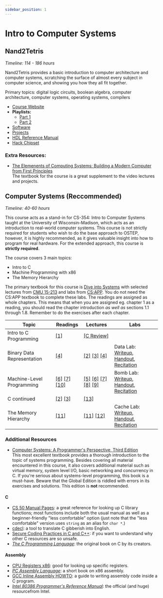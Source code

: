 ```yaml
---
sidebar_position: 1
---
```


# Intro to Computer Systems

## Nand2Tetris
*Timeline: 114 - 186 hours*

Nand2Tetris provides a basic introduction to computer architecture and computer systems, scratching the surface of almost every subject in computer science, and showing you how they all fit together.

Primary topics: digital logic circuits, boolean algebra, computer architecture, computer systems, operating systems, compilers

- [Course Website](https://www.nand2tetris.org/)
- **Playlists:**
    - [Part 1](https://www.youtube.com/playlist?list=PLrDd_kMiAuNmSb-CKWQqq9oBFN_KNMTaI)
    - [Part 2](https://www.youtube.com/playlist?list=PLrDd_kMiAuNmllp9vuPqCuttC1XL9VyVh)
- [Software](https://www.nand2tetris.org/software)
- [Projects](https://www.nand2tetris.org/course)
- [HDL Reference Manual](https://drive.google.com/file/d/1dPj4XNby9iuAs-47U9k3xtYy9hJ-ET0T/view)
- [Hack Chipset](https://drive.google.com/file/d/1IsDnH0t7q_Im491LQ7_5_ajV0CokRbwR/view)

### Extra Resources:
- [The Elemenents of Computing Systems: Building a Modern Computer from First Principles](https://www.nand2tetris.org/book)  
  The textbook for the course is a great supplement to the video lectures and projects.

## Computer Systems (Reccommended)
*Timeline: 40-60 hours*

This course acts as a stand-in for CS-354: Intro to Computer Systems taught at the University of Wisconsin-Madison, which acts as an introduction to real-world computer systems. This course is not strictly required for students who wish to do the base approach to OSTEP, however, it is highly recommended, as it gives valuable insight into how to program for real hardware. For the extended approach, this course is **strictly required**.

The course covers 3 main topics:
- Intro to C
- Machine Programming with x86
- The Memory Hierarchy

The primary textbook for this course is [Dive into Systems](https://diveintosystems.org/book/) with selected lectures from [CMU 15-213](https://www.cs.cmu.edu/afs/cs/academic/class/15213-f15/www/index.html) and labs from [CS:APP](https://csapp.cs.cmu.edu/). You do not need the CS:APP textbook to complete these labs. The readings are assigned as whole chapters. This means that when you are assigned eg. chapter 1 as a reading, you should read the chapter introduction *as well as* sections 1.1 through 1.8. Remember to do the exercises after each chapter.

|  Topic  | Readings | Lectures | Labs |
| ------- | -------- | -------- | ---- |
| Intro to C Programming | [[1]](https://diveintosystems.org/book/C1-C_intro/index.html) | [[C Review]](https://scs.hosted.panopto.com/Panopto/Pages/Viewer.aspx?id=23512312-0ade-4d1a-85ca-d255fe28abde) | |
| Binary Data Representation | [[4]](https://diveintosystems.org/book/C4-Binary/index.html) | [[2]](https://scs.hosted.panopto.com/Panopto/Pages/Viewer.aspx?id=6ca8cdb4-6961-42d9-8fac-299e53759a17) [[3]](https://scs.hosted.panopto.com/Panopto/Pages/Viewer.aspx?id=526e6341-aa53-4107-8fa1-d13c0e92342e) [[4]](https://scs.hosted.panopto.com/Panopto/Pages/Viewer.aspx?id=8dd08ed5-7688-4b34-937f-201b909f61c7) | Data Lab: [Writeup](http://csapp.cs.cmu.edu/3e/datalab.pdf), [Handout](https://csapp.cs.cmu.edu/3e/datalab-handout.tar), [Recitation](https://scs.hosted.panopto.com/Panopto/Pages/Viewer.aspx?id=392a2070-4d49-443c-90b8-4fbbc9f666c6) | 
| Machine-Level Programming | [[6]](https://diveintosystems.org/book/C6-asm_intro/index.html) [[7]](https://diveintosystems.org/book/C7-x86_64/index.html) [[10]](https://diveintosystems.org/book/C10-asm_takeaways/index.html) | [[5]](https://scs.hosted.panopto.com/Panopto/Pages/Viewer.aspx?id=6e410255-3858-4e85-89c7-812c5845d197) [[6]](https://scs.hosted.panopto.com/Panopto/Pages/Viewer.aspx?id=fc93c499-8fc9-4652-9a99-711058054afb) [[7]](https://scs.hosted.panopto.com/Panopto/Pages/Viewer.aspx?id=2994255f-923b-4ad4-8fb4-5def7fd802cd) [[8]](https://scs.hosted.panopto.com/Panopto/Pages/Viewer.aspx?id=03308c94-fc20-40d8-8978-1a9b81c344ed) [[9]](https://scs.hosted.panopto.com/Panopto/Pages/Viewer.aspx?id=3f0bf9ca-d640-4798-b91a-73aed656a10a) | Bomb Lab: [Writeup](http://csapp.cs.cmu.edu/3e/bomblab.pdf), [Handout](https://csapp.cs.cmu.edu/3e/bomb.tar), [Recitation](https://scs.hosted.panopto.com/Panopto/Pages/Viewer.aspx?id=0ed08c72-f0f1-4982-aebc-92d3db7af9fd) |
| C continued | [[2]](https://diveintosystems.org/book/C2-C_depth/index.html) [[3]](https://diveintosystems.org/book/C3-C_debug/index.html) |  [[13]](https://scs.hosted.panopto.com/Panopto/Pages/Viewer.aspx?id=0aef84fc-a53b-49c6-bb43-14cb2b175249)| |
| The Memory Hierarchy | [[11]](https://diveintosystems.org/book/C11-MemHierarchy/index.html) | [[11]](https://scs.hosted.panopto.com/Panopto/Pages/Viewer.aspx?id=06dfcd19-1024-49eb-add8-3486a38d1426) [[12]](https://scs.hosted.panopto.com/Panopto/Pages/Viewer.aspx?id=3395b86e-0bd4-425d-8872-251e714acdd7) | Cache Lab: [Writeup](http://csapp.cs.cmu.edu/3e/cachelab.pdf), [Handout](https://csapp.cs.cmu.edu/3e/cachelab-handout.tar), [Recitation](https://scs.hosted.panopto.com/Panopto/Pages/Viewer.aspx?id=17464223-21aa-485b-9de7-749dd2562616) |


### Additional Resources

* [Computer Systems: A Programmer's Perspective, Third Edition](https://csapp.cs.cmu.edu/)  
  This most excellent textbook provides a thorough introduction to the topic of systems programming. Besides covering all material encountered in this course, it also covers additional material such as virtual memory, system level I/O, basic networking and concurrency in C. If you're serious about systems-level programming, this book is a must-have. Beware that the Global Edition is riddled with errors in its exercises and solutions. This edition is **not** recommended.

#### C

* [CS 50 Manual Pages](https://manual.cs50.io): a great reference for looking up C library functions; most functions include both the usual manual as well as a beginner-friendly "less comfortable" option (just note that the "less comfortable" version uses `string` as an alias for `char *`.)
* [cdecl](https://cdecl.org): a tool to translate C gibberish into English.
* [Secure Coding Practices in C and C++](https://www.amazon.com/dp/0321822137): if you want to understand why other C resources are so unsafe.
* [*The C Programming Language*](https://www.amazon.com/dp/0131103628): the original book on C by its creators. 

#### Assembly
* [CPU Registers x86](https://wiki.osdev.org/CPU_Registers_x86): good for looking up specific registers.
* [*PC Assembly Language*](https://pdos.csail.mit.edu/6.828/2018/readings/pcasm-book.pdf): a short book on x86 assembly.
* [GCC Inline Assembly HOWTO](https://www.ibiblio.org/gferg/ldp/GCC-Inline-Assembly-HOWTO.html): a guide to writing assembly code inside a C program.
* [*Intel 80386 Programmer's Reference Manual*](https://pdos.csail.mit.edu/6.828/2018/readings/i386.pdf): the official (and huge) resourcefrom Intel.

